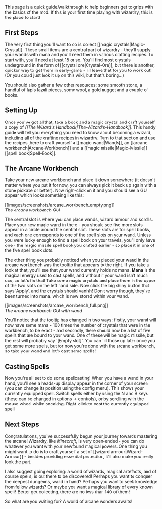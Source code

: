 This page is a quick guide/walkthrough to help beginners get to grips with the basics of the mod. If this is your first time playing with wizardry, this is the place to start!

## First Steps
The very first thing you'll want to do is collect [[magic crystals|Magic-Crystal]]. These small items are a central part of wizardry - they'll supply your wands with mana and you'll need them in various crafting recipes. To start with, you'll need at least 15 or so. You'll find most crystals underground in the form of [[crystal ore|Crystal-Ore]], but there is another, quicker way to get them in early-game - I'll leave that for you to work out! (Or you could just look it up on this wiki, but that's boring...)

You should also gather a few other resources: some smooth stone, a handful of lapis lazuli pieces, some wool, a gold nugget and a couple of books.

## Setting Up
Once you've got all that, take a book and a magic crystal and craft yourself a copy of _[[The Wizard's Handbook|The-Wizard's-Handbook]]_. This handy guide will tell you everything you need to know about becoming a wizard, including all of the crafting recipes in wizardry. Turn to that section and use the recipes there to craft yourself a [[magic wand|Wands]], an [[arcane workbench|Arcane-Workbench]] and a [[magic missile|Magic-Missile]] [[spell book|Spell-Book]].

## The Arcane Workbench
Take your new arcane workbench and place it down somewhere (it doesn't matter where you put it for now, you can always pick it back up again with a stone pickaxe or better). Now right-click on it and you should see a GUI appear which looks something like this:

[[images/screenshots/arcane_workbench_empty.png]]  
_The arcane workbench GUI_

The central slot is where you can place wands, wizard armour and scrolls. Place your new magic wand in there - you should see five more slots appear in a circle around the central slot. These slots are for spell books, and each one corresponds to one of the spell slots on your wand. Unless you were lucky enough to find a spell book on your travels, you'll only have one - the magic missile spell book you crafted earlier - so place it in one of the five spell book slots.

The other thing you probably noticed when you placed your wand in the arcane workbench was the tooltip that appears to the right. If you take a look at that, you'll see that your wand currently holds no mana. **Mana** is the magical energy used to cast spells, and without it your wand isn't much use, so let's fix that! Take some magic crystals and place them in the upper of the two slots on the left hand side. Now click the big shiny button that says 'Apply', and the crystals should vanish! Don't worry though, they've been turned into mana, which is now stored within your wand.

[[images/screenshots/arcane_workbench_full.png]]  
_The arcane workbench GUI with wand_

You'll notice that the tooltip has changed in two ways: firstly, your wand will now have some mana - 100 times the number of crystals that were in the workbench, to be exact - and secondly, there should now be a list of five spells that are bound to your wand. One of these will be magic missile, but the rest will probably say '[Empty slot]'. You can fill those up later once you get some more spells, but for now you're done with the arcane workbench, so take your wand and let's cast some spells!

## Casting Spells
Now you're all set to do some spellcasting! When you have a wand in your hand, you'll see a heads-up display appear in the corner of your screen (you can change its position using the config menu). This shows your currently equipped spell. Switch spells either by using the N and B keys (these can be changed in options -> controls), or by scrolling with the mouse wheel whilst sneaking. Right-click to cast the currently equipped spell.

## Next Steps
Congratulations, you've successfully begun your journey towards mastering the arcane! Wizardry, like _Minecraft_, is very open-ended - you can do whatever you want with your newfound magical powers. One thing you might want to do is to craft yourself a set of [[wizard armour|Wizard-Armour]] - besides providing essential protection, it'll also make you really look the part.

I also suggest going exploring: a world of wizards, magical artefacts, and of course spells, is out there to be discovered! Perhaps you want to conquer the deepest dungeons, wand in hand? Perhaps you want to seek knowledge from fellow wizards? Or maybe you want a magical library of every known spell? Better get collecting, there are no less than 140 of them!

So what are you waiting for? A world of arcane wonders awaits!